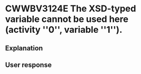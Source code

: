 # CWWBV3124E The XSD-typed variable cannot be used here (activity ''0'', variable ''1'').

## Explanation

## User response
